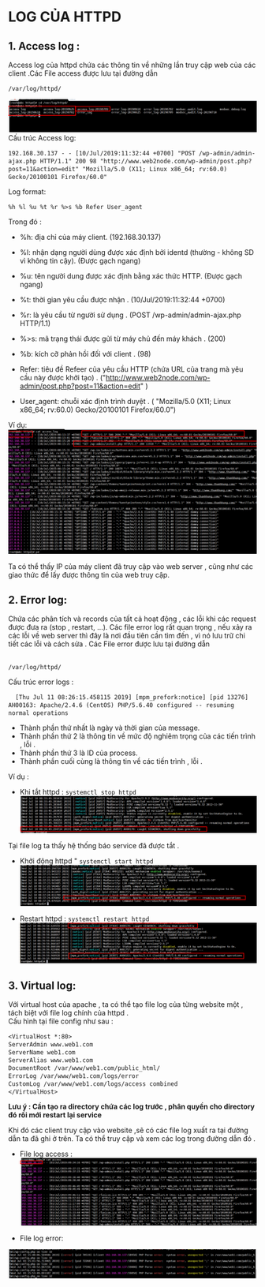 # LOG CỦA HTTPD  
## 1. Access log :  
Access log của httpd chứa các thông tin về những lần truy cập web của các client .Các File access được lưu tại đường dẫn  
```
/var/log/httpd/
```    
![](../img/Wordpress_3.1.png)
Cấu trúc Access log:  

```
192.168.30.137 - - [10/Jul/2019:11:32:44 +0700] "POST /wp-admin/admin-ajax.php HTTP/1.1" 200 98 "http://www.web2node.com/wp-admin/post.php?post=11&action=edit" "Mozilla/5.0 (X11; Linux x86_64; rv:60.0) Gecko/20100101 Firefox/60.0"
```  
Log format:  
```
%h %l %u %t %r %>s %b Refer User_agent
```
Trong đó :  

- %h: địa chỉ của máy client. (192.168.30.137)

- %l: nhận dạng người dùng được xác định bởi identd (thường - không SD vì không tin cậy). (Được gạch ngang)
- %u: tên người dung được xác định bằng xác thức HTTP. (Được gạch ngang)
- %t: thời gian yêu cầu được nhận . (10/Jul/2019:11:32:44 +0700)
- %r: là yêu cầu từ người sử dụng . (POST /wp-admin/admin-ajax.php HTTP/1.1)
- %>s: mã trạng thái được gửi từ máy chủ đến máy khách . (200)
- %b: kích cỡ phản hồi đối với client . (98)
- Refer: tiêu đề Refeer của yêu cầu HTTP (chứa URL của trang mà yêu cầu này được khởi tạo) . ("http://www.web2node.com/wp-admin/post.php?post=11&action=edit" )  
- User_agent: chuỗi xác định trình duyệt . ( "Mozilla/5.0 (X11; Linux x86_64; rv:60.0) Gecko/20100101 Firefox/60.0")  

Ví dụ:    
![](../img/Wordpress_3.2.png)

Ta có thể thấy IP của máy client đã truy cập vào web server , cũng như các giao thức để lấy được thông tin của web truy cập.  

## 2. Error log:  

 Chứa các phân tích và records của tất cả hoạt động , các lỗi khi các request được đưa ra (stop , restart, ...). Các file error log rất quan trọng , nếu xảy ra các lỗi về web server thì đây là nơi đầu tiên cần tìm đến , vì nó lưu trữ chi tiết các lỗi và cách sửa . Các File error được lưu tại đường dẫn   

 ```

/var/log/httpd/
 ```   
 Cấu trúc error logs :   

 ```
   [Thu Jul 11 08:26:15.458115 2019] [mpm_prefork:notice] [pid 13276] AH00163: Apache/2.4.6 (CentOS) PHP/5.6.40 configured -- resuming normal operations

 ```  

 - Thành phần thứ nhất là ngày và thời gian của message. 
 - Thành phần thứ 2 là thông tin về mức độ nghiêm trọng của các tiến trình , lỗi .  
 - Thành phần thứ 3 là ID của process.
 - Thành phần cuối cùng là thông tin về các tiến trình , lỗi .  

 Ví dụ :  
 - Khi tắt httpd : `systemctl stop httpd `
 ![](../img/Wordpress_3.3.png)
  
  
 Tại file log ta thấy hệ thống báo service đã được tắt .  

 - Khởi động httpd " `systemctl start httpd`  
 ![](../img/Wordpress_3.4.png)
  

 - Restart httpd : `systemctl restart httpd`  
![](../img/Wordpress_3.5.png)
   
 

 ## 3. Virtual log:  
 Với virtual host của apache , ta có thể tạo file log của từng website một , tách biệt với file log chính của httpd .  
 Cấu hình tại file config như sau :  
 ```
<VirtualHost *:80>
ServerAdmin www.web1.com
ServerName web1.com
ServerAlias www.web1.com
DocumentRoot /var/www/web1.com/public_html/
ErrorLog /var/www/web1.com/logs/error
CustomLog /var/www/web1.com/logs/access combined
</VirtualHost>
 ```  
 **Lưu ý : Cần tạo ra directory chứa các log trước , phân quyền cho directory đó rồi mới restart lại service**  

 Khi đó các client truy cập vào website ,sẽ có các file log xuất ra tại đường dẫn ta đã ghi ở trên. Ta có thể truy cập và xem các log trong đường dẫn đó .  
 - File log access :  
 ![](../img/Wordpress_3.6.png)

 - File log error:  

 ![](../img/Wordpress_3.7.png)


 

